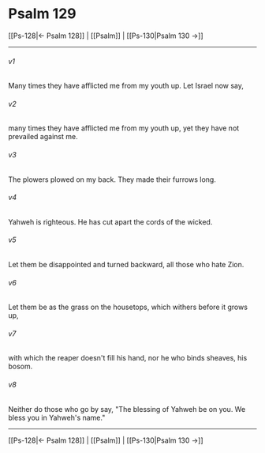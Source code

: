 # Psalm 129

[[Ps-128|← Psalm 128]] | [[Psalm]] | [[Ps-130|Psalm 130 →]]
***



###### v1 
Many times they have afflicted me from my youth up. Let Israel now say, 

###### v2 
many times they have afflicted me from my youth up, yet they have not prevailed against me. 

###### v3 
The plowers plowed on my back. They made their furrows long. 

###### v4 
Yahweh is righteous. He has cut apart the cords of the wicked. 

###### v5 
Let them be disappointed and turned backward, all those who hate Zion. 

###### v6 
Let them be as the grass on the housetops, which withers before it grows up, 

###### v7 
with which the reaper doesn't fill his hand, nor he who binds sheaves, his bosom. 

###### v8 
Neither do those who go by say, "The blessing of Yahweh be on you. We bless you in Yahweh's name."

***
[[Ps-128|← Psalm 128]] | [[Psalm]] | [[Ps-130|Psalm 130 →]]
